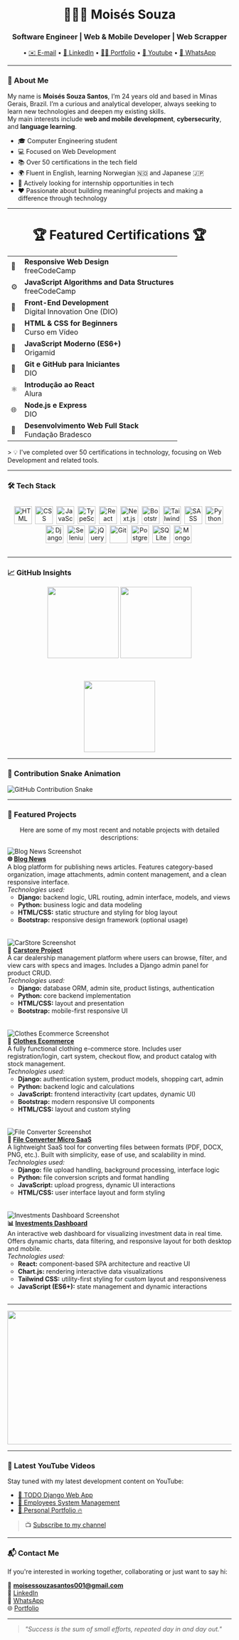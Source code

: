 <h1 align="center">👨🏻‍💻 Moisés Souza</h1>
<h3 align="center">Software Engineer | Web & Mobile Developer | Web Scrapper</h3>

<p align="center">
 • <a href="mailto:moisessouzasantos001@gmail.com">✉️ E-mail</a> •
  <a href="https://www.linkedin.com/in/mois%C3%A9s-souza-santos/">💼 LinkedIn</a> •
  <a href="https://portfolio-moises01.netlify.app/">🧑‍💼 Portfolio</a> •
  <a href="https://www.youtube.com/@MoisesSouza577">🔴 Youtube</a> •
  <a href="https://wa.me/5538998189765">📱 WhatsApp</a>
</p>

---

### 👋 About Me

My name is **Moisés Souza Santos**, I’m 24 years old and based in Minas Gerais, Brazil. I’m a curious and analytical developer, always seeking to learn new technologies and deepen my existing skills.  
My main interests include **web and mobile development**, **cybersecurity**, and **language learning**.
- 🎓 Computer Engineering student  
- 💻 Focused on Web Development
- 📚 Over 50 certifications in the tech field  
- 🌍 Fluent in English, learning Norwegian 🇳🇴 and Japanese 🇯🇵  
- 🚀 Actively looking for internship opportunities in tech  
- ❤️ Passionate about building meaningful projects and making a difference through technology

---

<div align="center">
<h1>🏆 Featured Certifications 🏆</h1>

<table>
  <tr>
    <td>📱</td>
    <td><strong>Responsive Web Design</strong><br/>freeCodeCamp</td>
  </tr>
  <tr>
    <td>⚙️</td>
    <td><strong>JavaScript Algorithms and Data Structures</strong><br/>freeCodeCamp</td>
  </tr>
  <tr>
    <td>🎨</td>
    <td><strong>Front-End Development</strong><br/>Digital Innovation One (DIO)</td>
  </tr>
  <tr>
    <td>📄</td>
    <td><strong>HTML & CSS for Beginners</strong><br/>Curso em Vídeo</td>
  </tr>
  <tr>
    <td>🧠</td>
    <td><strong>JavaScript Moderno (ES6+)</strong><br/>Origamid</td>
  </tr>
  <tr>
    <td>🔧</td>
    <td><strong>Git e GitHub para Iniciantes</strong><br/>DIO</td>
  </tr>
  <tr>
    <td>⚛️</td>
    <td><strong>Introdução ao React</strong><br/>Alura</td>
  </tr>
  <tr>
    <td>🌐</td>
    <td><strong>Node.js e Express</strong><br/>DIO</td>
  </tr>
  <tr>
    <td>💼</td>
    <td><strong>Desenvolvimento Web Full Stack</strong><br/>Fundação Bradesco</td>
  </tr>
</table>

</div>
> 💡 I've completed over 50 certifications in technology, focusing on Web Development and related tools.




---

### 🛠️ Tech Stack

<div align="center" style="display: flex; flex-wrap: wrap;">

  <img src="https://cdn.jsdelivr.net/gh/devicons/devicon/icons/html5/html5-original.svg" title="HTML" width="40" height="40"/>&nbsp;
  <img src="https://cdn.jsdelivr.net/gh/devicons/devicon/icons/css3/css3-original.svg" title="CSS" width="40" height="40"/>&nbsp;
  <img src="https://cdn.jsdelivr.net/gh/devicons/devicon/icons/javascript/javascript-original.svg" title="JavaScript" width="40" height="40"/>&nbsp;
  <img src="https://cdn.jsdelivr.net/gh/devicons/devicon/icons/typescript/typescript-original.svg" title="TypeScript" width="40" height="40"/>&nbsp;
  <img src="https://cdn.jsdelivr.net/gh/devicons/devicon/icons/react/react-original.svg" title="React" width="40" height="40"/>&nbsp;
  <img src="https://cdn.jsdelivr.net/gh/devicons/devicon/icons/nextjs/nextjs-original.svg" title="Next.js" width="40" height="40"/>&nbsp;
  <img src="https://cdn.jsdelivr.net/gh/devicons/devicon/icons/bootstrap/bootstrap-original.svg" title="Bootstrap" width="40" height="40"/>&nbsp;
  <img src="https://cdn.jsdelivr.net/gh/devicons/devicon/icons/tailwindcss/tailwindcss-original.svg" title="Tailwind CSS" width="40" height="40"/>&nbsp;
  <img src="https://cdn.jsdelivr.net/gh/devicons/devicon/icons/sass/sass-original.svg" title="SASS" width="40" height="40"/>&nbsp;
  <img src="https://cdn.jsdelivr.net/gh/devicons/devicon/icons/python/python-original.svg" title="Python" width="40" height="40"/>&nbsp;
  <img src="https://cdn.jsdelivr.net/gh/devicons/devicon/icons/django/django-plain.svg" title="Django" width="40" height="40"/>&nbsp;
  <img src="https://cdn.jsdelivr.net/gh/devicons/devicon/icons/selenium/selenium-original.svg" title="Selenium" width="40" height="40"/>&nbsp;
  <img src="https://cdn.jsdelivr.net/gh/devicons/devicon/icons/jquery/jquery-original.svg" title="jQuery" width="40" height="40"/>&nbsp;
  <img src="https://cdn.jsdelivr.net/gh/devicons/devicon/icons/git/git-original.svg" title="Git" width="40" height="40"/>&nbsp;
  <img src="https://cdn.jsdelivr.net/gh/devicons/devicon/icons/postgresql/postgresql-plain-wordmark.svg" title="PostgreSQL" width="40" height="40"/>&nbsp;
  <img src="https://cdn.jsdelivr.net/gh/devicons/devicon/icons/sqlite/sqlite-original-wordmark.svg" title="SQLite" width="40" height="40"/>&nbsp;
  <img src="https://cdn.jsdelivr.net/gh/devicons/devicon/icons/mongodb/mongodb-plain-wordmark.svg" title="MongoDB" width="40" height="40"/>&nbsp;

</div>

---

### 📈 GitHub Insights

<div align="center">

  <!-- GitHub Stats -->
  <img src="https://github-readme-stats.vercel.app/api?username=LinuxEater&show_icons=true&theme=dark&count_private=true&hide_border=false" height="160"/>
  
  <!-- Linguagens Mais Usadas -->
  <img src="https://github-readme-stats.vercel.app/api/top-langs/?username=LinuxEater&layout=compact&langs_count=6&theme=dark&hide_border=false" height="160"/>

  <!-- Heatmap de Contribuições -->
  <br><br>
  <img src="https://github-readme-streak-stats.herokuapp.com/?user=LinuxEater&theme=dark&hide_border=false" height="160"/>

</div>

---

### 🐍 Contribution Snake Animation

<picture>
  <source media="(prefers-color-scheme: dark)" srcset="https://raw.githubusercontent.com/platane/snk/output/github-contribution-grid-snake-dark.svg" />
  <source media="(prefers-color-scheme: light)" srcset="https://raw.githubusercontent.com/platane/snk/output/github-contribution-grid-snake.svg" />
  <img alt="GitHub Contribution Snake" src="https://raw.githubusercontent.com/platane/snk/output/github-contribution-grid-snake.svg" />
</picture>

---

### 🚀 Featured Projects

<div align="center">

<p>Here are some of my most recent and notable projects with detailed descriptions:</p>
<ul style="list-style-type:none; padding-left:0; max-width:700px; text-align:left;">

  <li style="list-style:none;">  
    <img src="./screenshots/blog.jpg" alt="Blog News Screenshot" /><br/>
    <strong>🌐 <a href="https://github.com/LinuxEater/blog-news-project" target="_blank">Blog News</a></strong><br/>
    A blog platform for publishing news articles. Features category-based organization, image attachments, admin content management, and a clean responsive interface.<br/>
    <em>Technologies used:</em>
    <ul>
      <li><strong>Django:</strong> backend logic, URL routing, admin interface, models, and views</li>
      <li><strong>Python:</strong> business logic and data modeling</li>
      <li><strong>HTML/CSS:</strong> static structure and styling for blog layout</li>
      <li><strong>Bootstrap:</strong> responsive design framework (optional usage)</li>
    </ul><br/>
  </li><br/>

  <li style="list-style:none;">
    <img src="./screenshots/carstore.jpg" alt="CarStore Screenshot" /><br/>
    <strong>🚗 <a href="https://github.com/LinuxEater/Carstore-Project" target="_blank">Carstore Project</a></strong><br/>
    A car dealership management platform where users can browse, filter, and view cars with specs and images. Includes a Django admin panel for product CRUD.<br/>
    <em>Technologies used:</em>
    <ul>
      <li><strong>Django:</strong> database ORM, admin site, product listings, authentication</li>
      <li><strong>Python:</strong> core backend implementation</li>
      <li><strong>HTML/CSS:</strong> layout and presentation</li>
      <li><strong>Bootstrap:</strong> mobile-first responsive UI</li>
    </ul><br/>
  </li><br/>

  <li style="list-style:none;">
    <img src="./screenshots/ecommerce.jpg" alt="Clothes Ecommerce Screenshot" /><br/>
    <strong>🛒 <a href="https://github.com/LinuxEater/full-ecommerce-clothes" target="_blank">Clothes Ecommerce</a></strong><br/>
    A fully functional clothing e-commerce store. Includes user registration/login, cart system, checkout flow, and product catalog with stock management.<br/>
    <em>Technologies used:</em>
    <ul>
      <li><strong>Django:</strong> authentication system, product models, shopping cart, admin</li>
      <li><strong>Python:</strong> backend logic and calculations</li>
      <li><strong>JavaScript:</strong> frontend interactivity (cart updates, dynamic UI)</li>
      <li><strong>Bootstrap:</strong> modern responsive UI components</li>
      <li><strong>HTML/CSS:</strong> layout and custom styling</li>
    </ul><br/>
  </li><br/>

  <li style="list-style:none;">
    <img src="./screenshots/arquivos.jpg" alt="File Converter Screenshot" /><br/>
    <strong>🧩 <a href="https://github.com/LinuxEater/conversor-de-arquivos-1.0" target="_blank">File Converter Micro SaaS</a></strong><br/>
    A lightweight SaaS tool for converting files between formats (PDF, DOCX, PNG, etc.). Built with simplicity, ease of use, and scalability in mind.<br/>
    <em>Technologies used:</em>
    <ul>
      <li><strong>Django:</strong> file upload handling, background processing, interface logic</li>
      <li><strong>Python:</strong> file conversion scripts and format handling</li>
      <li><strong>JavaScript:</strong> upload progress, dynamic UI interactions</li>
      <li><strong>HTML/CSS:</strong> user interface layout and form styling</li>
    </ul><br/>
  </li><br/>

  <li style="list-style:none;">
    <img src="./screenshots/Screenshot 2025-08-04 084716.jpg" alt="Investments Dashboard Screenshot" /><br/>
    <strong>📊 <a href="https://github.com/LinuxEater/investments-dashboard" target="_blank">Investments Dashboard</a></strong><br/>
    An interactive web dashboard for visualizing investment data in real time. Offers dynamic charts, data filtering, and responsive layout for both desktop and mobile.<br/>
    <em>Technologies used:</em>
    <ul>
      <li><strong>React:</strong> component-based SPA architecture and reactive UI</li>
      <li><strong>Chart.js:</strong> rendering interactive data visualizations</li>
      <li><strong>Tailwind CSS:</strong> utility-first styling for custom layout and responsiveness</li>
      <li><strong>JavaScript (ES6+):</strong> state management and dynamic interactions</li>
    </ul><br/>
  </li>

</ul>


</div>

---

<p align="center">
    <img src="https://media1.tenor.com/m/LQ_hjkLNJDkAAAAd/hacker-matrix.gif" width="1000" height="300">
</p>

---

### 🎥 Latest YouTube Videos

Stay tuned with my latest development content on YouTube:

- [🔗 TODO Django Web App](https://www.youtube.com/watch?v=eqeZ8Y5HoaY)  
- [🔗 Employees System Management](https://www.youtube.com/watch?v=q6Ho0WyKYFQ)  
- [🔗 Personal Portfolio 🔥](https://www.youtube.com/watch?v=Ckf3m6astcE)

> 📺 [Subscribe to my channel](https://www.youtube.com/@MoisesSouza577)


---

### 📬 Contact Me

If you're interested in working together, collaborating or just want to say hi:

📧 **moisessouzasantos001@gmail.com**  
🔗 [LinkedIn](https://www.linkedin.com/in/mois%C3%A9s-souza-santos/)  
📱 [WhatsApp](https://wa.me/5538998189765)  
🌐 [Portfolio](https://portfolio-moises01.netlify.app/)

---

> *"Success is the sum of small efforts, repeated day in and day out."*
